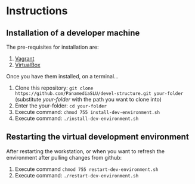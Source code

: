 # Instructions

## Installation of a developer machine
The pre-requisites for installation are:

1. [Vagrant](https://www.vagrantup.com/downloads.html)
2. [VirtualBox](https://www.virtualbox.org/wiki/Downloads)

Once you have them installed, on a terminal...

1. Clone this repository: `git clone https://github.com/PanamediaSLU/devel-structure.git your-folder` (substitute _your-folder_ with the path you want to clone into)
2. Enter the your-folder: `cd your-folder`
3. Execute command: `chmod 755 install-dev-environment.sh`
4. Execute command: `./install-dev-environment.sh`


## Restarting the virtual development environment
After restarting the workstation, or when you want to refresh the environment after pulling changes from github:
1. Execute command  `chmod 755 restart-dev-environment.sh`
2. Execute command: `./restart-dev-environment.sh`